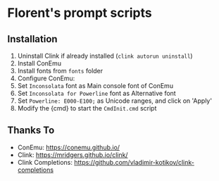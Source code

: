 Florent's prompt scripts
========================

Installation
------------

1. Uninstall Clink if already installed (`clink autorun uninstall`)
2. Install ConEmu
3. Install fonts from `fonts` folder
4. Configure ConEmu:
  1. Set `Inconsolata` font as Main console font of ConEmu
  2. Set `Inconsolata for Powerline` font as Alternative font
  3. Set `Powerline: E000-E100;` as Unicode ranges, and click on 'Apply'
  4. Modify the {cmd} to start the `CmdInit.cmd` script

Thanks To
---------

- ConEmu: https://conemu.github.io/
- Clink: https://mridgers.github.io/clink/
- Clink Completions: https://github.com/vladimir-kotikov/clink-completions

